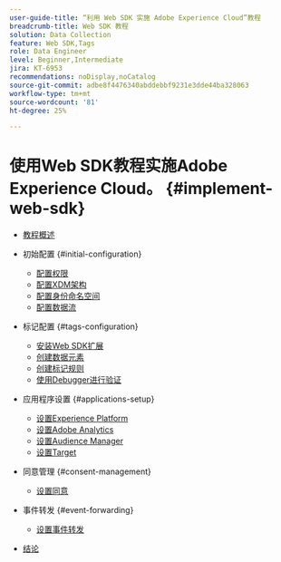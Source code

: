 ```yaml
---
user-guide-title: “利用 Web SDK 实施 Adobe Experience Cloud”教程
breadcrumb-title: Web SDK 教程
solution: Data Collection
feature: Web SDK,Tags
role: Data Engineer
level: Beginner,Intermediate
jira: KT-6953
recommendations: noDisplay,noCatalog
source-git-commit: adbe8f4476340abddebbf9231e3dde44ba328063
workflow-type: tm+mt
source-wordcount: '81'
ht-degree: 25%

---
```



# 使用Web SDK教程实施Adobe Experience Cloud。 {#implement-web-sdk}

+ [教程概述](overview.md)
+ 初始配置 {#initial-configuration}
   + [配置权限](configure-permissions.md)
   + [配置XDM架构](configure-schemas.md)
   + [配置身份命名空间](configure-identities.md)
   + [配置数据流](configure-datastream.md)

+ 标记配置 {#tags-configuration}
   + [安装Web SDK扩展](install-web-sdk.md)
   + [创建数据元素](create-data-elements.md)
   + [创建标记规则](create-tag-rule.md)
   + [使用Debugger进行验证](validate-with-debugger.md)

+ 应用程序设置 {#applications-setup}
   + [设置Experience Platform](setup-experience-platform.md)
   + [设置Adobe Analytics](setup-analytics.md)
   + [设置Audience Manager](setup-audience-manager.md)
   + [设置Target](setup-target.md)

+ 同意管理 {#consent-management}
   + [设置同意](setup-consent.md)

+ 事件转发 {#event-forwarding}
   + [设置事件转发](setup-event-forwarding.md)

+ [结论](conclusion.md)


